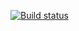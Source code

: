[![Build status](https://ci.appveyor.com/api/projects/status/8lri3hjh681esdtf?svg=true)](https://ci.appveyor.com/project/Mellisana/meeting)

